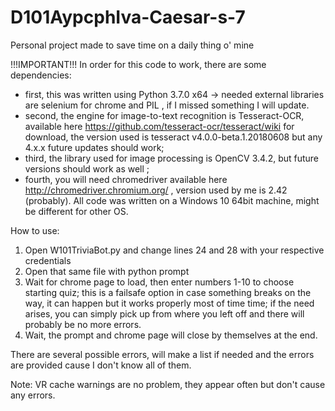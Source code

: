 # D101AypcphIva-Caesar-s-7
Personal project made to save time on a daily thing o' mine


!!!IMPORTANT!!!
In order for this code to work, there are some dependencies:
- first, this was written using Python 3.7.0 x64
    -> needed external libraries are selenium for chrome and PIL , if I missed something I will update.
- second, the engine for image-to-text recognition is Tesseract-OCR, available here https://github.com/tesseract-ocr/tesseract/wiki for download, the version used is tesseract v4.0.0-beta.1.20180608 but any 4.x.x future updates should work;
- third, the library used for image processing is OpenCV 3.4.2, but future versions should work as well ;
- fourth, you will need chromedriver available here http://chromedriver.chromium.org/ , version used by me is 2.42 (probably).
All code was written on a Windows 10 64bit machine, might be different for other OS.

How to use:
1. Open W101TriviaBot.py and change lines 24 and 28 with your respective credentials
2. Open that same file with python prompt
3. Wait for chrome page to load, then enter numbers 1-10 to choose starting quiz; this is a failsafe option in case something breaks on the way, it can happen but it works properly most of time time; if the need arises, you can simply pick up from where you left off and there will probably be no more errors.
4. Wait, the prompt and chrome page will close by themselves at the end.

There are several possible errors, will make a list if needed and the errors are provided cause I don't know all of them.

Note: VR cache warnings are no problem, they appear often but don't cause any errors.
